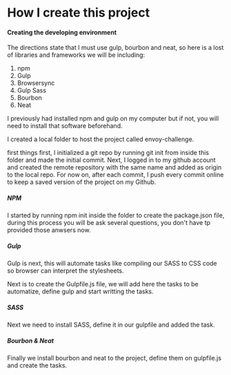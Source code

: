 # How I create this project

#### Creating the developing environment
The directions state that I must use gulp, bourbon and neat, so here is a lost of libraries and frameworks we will be including:

1. npm
2. Gulp
3. Browsersync
4. Gulp Sass
5. Bourbon
6. Neat

I previously had installed npm and gulp on my computer but if not, you will need to install that software beforehand.

I created a local folder to host the project called envoy-challenge.

first things first, I initialized a git repo by running git init from inside this folder and made the initial commit. Next, I logged in to my github account and created the remote repository with the same name and added as origin to the local repo.  For now on, after each commit, I push every commit online to keep a saved version of the project on my Github.

##### NPM

I started by running npm init inside the folder to create the package.json file, during this process you will be ask several questions, you don't have tp provided those anwsers now. 

##### Gulp

Gulp is next, this will automate tasks like compiling our SASS to CSS code so browser can interpret the stylesheets.

Next is to create the Gulpfile.js file, we will add here the tasks to be automatize, define gulp and start writting the tasks.

##### SASS

Next we need to install SASS, define it in our gulpfile and added the task.

##### Bourbon & Neat

Finally we install bourbon and neat to the project, define them on gulpfile.js and create the tasks.

 


